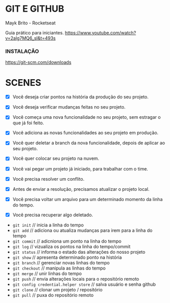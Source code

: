 # GIT E GITHUB 
Mayk Brito - Rocketseat

Guia prático para iniciantes.
https://www.youtube.com/watch?v=2alg7MQ6_sI&t=493s

### INSTALAÇÃO

https://git-scm.com/downloads

# SCENES

- [x] Você deseja criar pontos na história da produção do seu projeto.
- [x] Você deseja verificar mudanças feitas no seu projeto.

- [x] Você começa uma nova funcionalidade no seu projeto, sem estragar o que já foi feito.
- [x] Você adiciona as novas funcionalidades ao seu projeto em produção.
- [x] Você quer deletar a branch da nova funcionalidade, depois de aplicar ao seu projeto.

- [x] Você quer colocar seu projeto na nuvem.

- [x] Você vai pegar um projeto já iniciado, para trabalhar com o time.
- [x] Você precisa resolver um conflito.
- [x] Antes de enviar a resolução, precisamos atualizar o projeto local.

- [x] Você precisa voltar um arquivo para um determinado momento da linha do tempo.
- [x] Você precisa recuperar algo deletado.

* `git init` // inicia a linha do tempo
* `git add` // adiciona ou atualiza mudanças para irem para a linha do tempo
* `git commit` // adicniona um ponto na linha do tempo
* `git log` // vizualiza os pontos na linha do tempo/commit
* `git status` // informa o estado das alterações do nosso projeto
* `git show` // apresenta determinado ponto na história
*  `git branch` // gerenciar novas linhas do tempo
*  `git checkout` // manipula as linhas do tempo
*  `git merge` // unir linhas do tempo
*  `git push` // envia alterações locais para o repositório remoto
* `git config credential.helper store` // salva usuário e senha github
* `git clone` // clonar um projeto / repositório
* `git pull` // puxa do repositório remoto